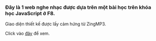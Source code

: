 ### Đây là 1 web nghe nhạc được dựa trên một bài học trên khóa học JavaScript ở F8.

Giao diện thiết kế được lấy cảm hứng từ ZingMP3.

Click vào [đây][1] để xem.

[1]: <https://bao44.github.io/Music-Player/>
